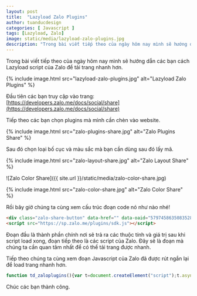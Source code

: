 ```yaml
---
layout: post
title:  "Lazyload Zalo Plugins"
author: tuanducdesign
categories: [ Javascript ]
tags: [Lazyload, Zalo]
image: static/media/lazyload-zalo-plugins.jpg
description: "Trong bài viết tiếp theo của ngày hôm nay mình sẽ hướng dẫn các bạn cách Lazyload script của Zalo để tải trang nhanh hơn."
---
```


Trong bài viết tiếp theo của ngày hôm nay mình sẽ hướng dẫn các bạn cách Lazyload script của Zalo để tải trang nhanh hơn.

{% include image.html src="lazyload-zalo-plugins.jpg" alt="Lazyload Zalo Plugins" %}

Đầu tiên các bạn truy cập vào trang: [https://developers.zalo.me/docs/social/share](https://developers.zalo.me/docs/social/share)

Tiếp theo các bạn chọn plugins mà mình cần chèn vào website.

{% include image.html src="zalo-plugins-share.jpg" alt="Zalo Plugins Share" %}

Sau đó chọn loại bố cục và màu sắc mà bạn cần dùng sau đó lấy mã.

{% include image.html src="zalo-layout-share.jpg" alt="Zalo Layout Share" %}

![Zalo Color Share]({{ site.url }}/static/media/zalo-color-share.jpg)

{% include image.html src="zalo-color-share.jpg" alt="Zalo Color Share" %}

Rồi bây giờ chúng ta cùng xem cấu trúc đoạn code nó như nào nhé!

```html
<div class="zalo-share-button" data-href="" data-oaid="579745863508352884" data-layout="2" data-color="blue" data-customize=false></div>
<script src="https://sp.zalo.me/plugins/sdk.js"></script>
```

Đoạn đầu là thành phần chính nơi sẽ trả ra các thuộc tính và giá trị sau khi script load xong, đoạn tiếp theo là các script của Zalo. Đây sẽ là đoạn mà chúng ta cần quan tâm nhất để có thể tải trang được nhanh.

Tiếp theo chúng ta cùng xem đoạn Javascript của Zalo đã được rút ngắn lại để load trang nhanh hơn.

```javascript
function td_zaloplugins(){var t=document.createElement("script");t.async=!0,t.defer=!0,t.src="https://sp.zalo.me/plugins/sdk.js",document.body.appendChild(t)}window.addEventListener?window.addEventListener("load",td_zaloplugins,!1):window.attachEvent?window.attachEvent("onload",td_zaloplugins):window.onload=td_zaloplugins;
```

Chúc các bạn thành công.
